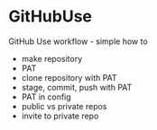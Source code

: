 # GitHubUse
GitHub Use workflow - simple how to

* make repository
* PAT
* clone repository with PAT
* stage, commit, push with PAT
* PAT in config
* public vs private repos
* invite to private repo